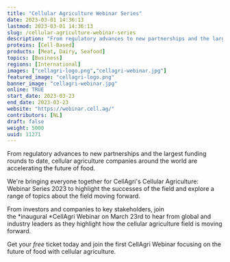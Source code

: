 ```yaml
---
title: "Cellular Agriculture Webinar Series"
date: 2023-03-01 14:36:13
lastmod: 2023-03-01 14:36:13
slug: /cellular-agriculture-webinar-series
description: "From regulatory advances to new partnerships and the largest funding rounds to date, cellular agriculture companies around the world are accelerating the future of food.We're bringing everyone together for CellAgri's Cellular Agriculture: Webinar Series 2023 to highlight the successes of the field and explore a range of topics about the field moving forward."
proteins: [Cell-Based]
products: [Meat, Dairy, Seafood]
topics: [Business]
regions: [International]
images: ["cellagri-logo.png","cellagri-webinar.jpg"]
featured_image: "cellagri-logo.png"
banner_image: "cellagri-webinar.jpg"
online: TRUE
start_date: 2023-03-23
end_date: 2023-03-23
website: "https://webinar.cell.ag/"
contributors: [NL]
draft: false
weight: 5000
uuid: 11271
---
```

From regulatory advances to new partnerships and the largest funding
rounds to date, cellular agriculture companies around the world are
accelerating the future of food.

We\'re bringing everyone together for CellAgri\'s Cellular Agriculture:
Webinar Series 2023 to highlight the successes of the field and explore
a range of topics about the field moving forward.

From investors and companies to key stakeholders, join
the *inaugural *CellAgri Webinar on March 23rd to hear from global and
industry leaders as they highlight how the cellular agriculture field is
moving forward.

Get your *free* ticket today and join the first CellAgri Webinar
focusing on the future of food with cellular agriculture.
